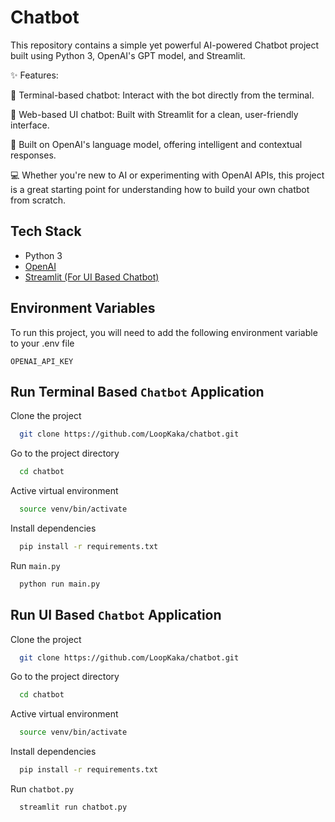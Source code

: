 # Chatbot

This repository contains a simple yet powerful AI-powered Chatbot project built using Python 3, OpenAI's GPT model, and Streamlit.

✨ Features:

🔹 Terminal-based chatbot: Interact with the bot directly from the terminal.

🔹 Web-based UI chatbot: Built with Streamlit for a clean, user-friendly interface.

🔹 Built on OpenAI's language model, offering intelligent and contextual responses.

💻 Whether you're new to AI or experimenting with OpenAI APIs, this project is a great starting point for understanding how to build your own chatbot from scratch.

## Tech Stack

- Python 3
- [OpenAI](https://platform.openai.com/docs/overview)
- [Streamlit (For UI Based Chatbot)](https://streamlit.io/)

## Environment Variables

To run this project, you will need to add the following environment variable to your .env file

`OPENAI_API_KEY`

## Run Terminal Based `Chatbot` Application

Clone the project

```bash
  git clone https://github.com/LoopKaka/chatbot.git
```

Go to the project directory

```bash
  cd chatbot
```

Active virtual environment

```bash
  source venv/bin/activate
```

Install dependencies

```bash
  pip install -r requirements.txt
```

Run `main.py`

```bash
  python run main.py
```

## Run UI Based `Chatbot` Application

Clone the project

```bash
  git clone https://github.com/LoopKaka/chatbot.git
```

Go to the project directory

```bash
  cd chatbot
```

Active virtual environment

```bash
  source venv/bin/activate
```

Install dependencies

```bash
  pip install -r requirements.txt
```

Run `chatbot.py`

```bash
  streamlit run chatbot.py
```
